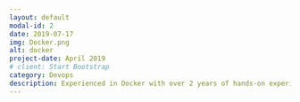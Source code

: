 ```yaml
---
layout: default
modal-id: 2
date: 2019-07-17
img: Docker.png
alt: docker
project-date: April 2019
# client: Start Bootstrap
category: Devops
description: Experienced in Docker with over 2 years of hands-on experience in building, deploying, and managing containerized applications. Strong understanding of Docker concepts such as images, containers, networks, and volumes. Skilled in creating and managing Dockerfiles, as well as utilizing Docker Compose for multi-container applications. Familiar with Docker security best practices and experienced in securing containers and orchestrating secure deployments with Kubernetes. Adept at continuous integration and delivery, utilizing tools such as Jenkins and GitLab to streamline the development pipeline.
---
```

